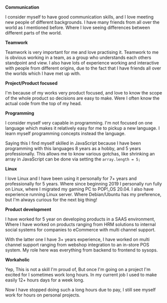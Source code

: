 **Communication**

I consider myself to have good communication skills, 
and I love meeting new people of different backgrounds.
I have many friends from all over the world as I mentioned before.
Where I love seeing differences between different parts of the world.

**Teamwork**

Teamwork is very important for me and love practising it.
Teamwork to me is obvious working in a team, 
as a group who understands each others standpoint and view.
I also have lots of experience working and interactive with people from different origins,
due to the fact that I have friends all over the worlds which I have met up with. 

**Project/Product focused**

I'm because of my works very product focused, 
and love to know the scope of the whole product so decisions are easy to make.
Were I often know the actual code from the top of my head.

**Programming**

I consider myself very capable in programming. 
I'm not focused on one language which makes it relatively easy for me to pickup a new language.
I learn myself programming concepts instead the language.

Saying this I find myself skilled in JavaScript because I have been programming with this languages 8 years as a hobby, 
and 5 years professionally.
This allows me to know various gotchas, like shrinking an array in JavaScript can be done via setting the `array.length = 5;`

**Linux**

I love Linux and I have been using it personally for 7+ years and professionally for 5 years.
Where since beginning 2019 I personally run fully on Linux, where I migrated my gaming PC to POP!_OS 20.04.
I also have experience running Linux server. Where Debian/Ubuntu has my preference, but I'm always curious for the next big thing!

**Product development**

I have worked for 5 year on developing products in a SAAS environment, 
Where I have worked on products ranging from HRM solutions to internal social systems for companies to eCommerce with multi channel support.

With the latter one I have 3+ years experience, I have worked on multi channel support ranging from webshop integration to an in-store POS system.
My role here was everything from backend to frontend to sysops.


**Workaholic**

Yep, This is not a skill I'm proud of,
But once I'm going on a project I'm excited for I sometimes work long hours. 
In my current job I used to make easily 12+ hours days for a week long.

Now I have stopped doing such a long hours due to pay, 
I still see myself work for hours on personal projects. 
